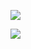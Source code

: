![](https://github-readme-stats.vercel.app/api?username=Hexadecagons&count_private=true&show_icons=true&include_all_commits=true&cache_seconds=1800&theme=dracula&custom_title=Welcome!)

![](https://github-readme-stats.vercel.app/api/top-langs/?username=Hexadecagons&custom_title=✨%Lua%Wizard✨&layout=default&theme=dracula&count_private=true)
